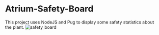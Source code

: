 # Atrium-Safety-Board
 
 This project uses NodeJS and Pug to display some safety statistics about the plant.
 ![safety_board](https://user-images.githubusercontent.com/115095065/202476492-42ec7a93-f4b1-46be-9629-01002bea223b.png)
